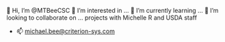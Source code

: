 👋 Hi, I’m @MTBeeCSC
👀 I’m interested in ...
🌱 I’m currently learning ...
💞️ I’m looking to collaborate on ... projects with Michelle R and USDA staff
- 📫 michael.bee@criterion-sys.com

<!---
MTBeeCSC/MTBeeCSC is a ✨ special ✨ repository because its `README.md` (this file) appears on your GitHub profile.
You can click the Preview link to take a look at your changes.
--->
